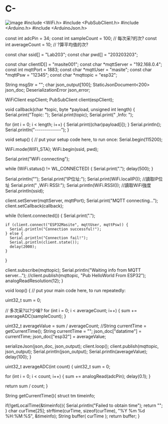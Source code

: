 # C-
![image](https://github.com/user-attachments/assets/eafeb574-f1fc-4692-891c-ac2e1a779bdc)
#include <WiFi.h>
#include <PubSubClient.h>
#include <Arduino.h>
#include <ArduinoJson.h>

const int adcPin = 34;
const int sampleCount = 100;  // 每次采?的次?
const int averageCount = 10;  // ?算平均值的次?

const char ssid[] = "Lab203";
const char pwd[] = "203203203";


const char clientID[] = "masite001";
const char *mqttServer = "192.168.0.4";
const int mqttPort = 1883;
const char *mqttUser = "masite";
const char *mqttPsw = "12345";
const char *mqttopic = "esp32";

String msgStr = "";
char json_output[100];
StaticJsonDocument<200> json_doc;
DeserializationError json_error;

WiFiClient espClient;
PubSubClient client(espClient);

void callback(char *topic, byte *payload, unsigned int length) {
  Serial.print("Topic: ");
  Serial.print(topic);
  Serial.print("  ,Info: ");

  for (int i = 0; i < length; i++) {
    Serial.print((char)payload[i]);
  }
  Serial.println();
  Serial.println("-------------");
}

void setup() {
  // put your setup code here, to run once:
  Serial.begin(115200);

  WiFi.mode(WIFI_STA);
  WiFi.begin(ssid, pwd);

  Serial.print("WiFi connecting");

  while (WiFi.status() != WL_CONNECTED) {
    Serial.print(".");
    delay(500);
  }

  Serial.println("");
  Serial.print("IP位址:");
  Serial.print(WiFi.localIP());  //讀取IP位址
  Serial.print("  ,WiFi RSSI:");
  Serial.println(WiFi.RSSI());  //讀取WiFi強度
  Serial.println(ssid);

  client.setServer(mqttServer, mqttPort);
  Serial.print("MQTT connecting...");
  client.setCallback(callback);

  while (!client.connected()) {
    Serial.print(".");

    if (client.connect("ESP32Masite", mqttUser, mqttPsw)) {
      Serial.println("Connection successful!");
    } else {
      Serial.println("Connection fail!");
      Serial.println(client.state());
      delay(2000);
    }
  }
  
  
  client.subscribe(mqttopic);
  Serial.println("Waiting info from MQTT server...");
  //client.publish(mqttopic, "Pub HelloWorld From ESP32");
  analogReadResolution(12);
}

void loop() {
  // put your main code here, to run repeatedly:
  
  
  uint32_t sum = 0;
  
  // 多次采?以?少噪?
  for (int i = 0; i < averageCount; i++) {
    sum += averageADC(sampleCount);
  }
  
  uint32_t averageValue = sum / averageCount;
  //String currentTime = getCurrentTime();
  String currentTime = "";
  json_doc["datatime"] = currentTime;
  json_doc["esp32"] = averageValue;
 
  serializeJson(json_doc, json_output);
  client.loop();
  client.publish(mqttopic, json_output);
  Serial.println(json_output);
  Serial.println(averageValue);
  delay(100);
}

uint32_t averageADC(int count) {
  uint32_t sum = 0;
  
  for (int i = 0; i < count; i++) {
    sum += analogRead(adcPin);
    delay(0.1);
  }
  
  return sum / count;
}

String getCurrentTime(){
 struct tm timeinfo;
 
 if(!getLocalTime(&timeinfo)){
  Serial.println("Failed to obtain time");
  return "";
 }
 char curTime[25];
 strftime(curTime, sizeof(curTime), "%Y %m %d %H:%M:%S", &timeinfo);
 String buffer( curTime );
 return buffer;
}
